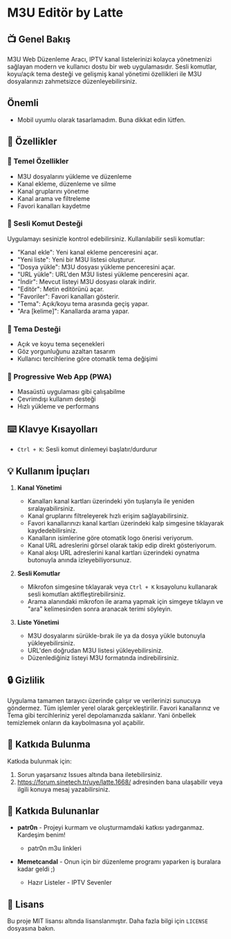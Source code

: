 # M3U Editör by Latte

## 📺 Genel Bakış

M3U Web Düzenleme Aracı, IPTV kanal listelerinizi kolayca yönetmenizi sağlayan modern ve kullanıcı dostu bir web uygulamasıdır. Sesli komutlar, koyu/açık tema desteği ve gelişmiş kanal yönetimi özellikleri ile M3U dosyalarınızı zahmetsizce düzenleyebilirsiniz.

## Önemli
- Mobil uyumlu olarak tasarlamadım. Buna dikkat edin lütfen.

## 🌟 Özellikler

### 📝 Temel Özellikler
- M3U dosyalarını yükleme ve düzenleme
- Kanal ekleme, düzenleme ve silme
- Kanal gruplarını yönetme
- Kanal arama ve filtreleme
- Favori kanalları kaydetme

### 🎤 Sesli Komut Desteği
Uygulamayı sesinizle kontrol edebilirsiniz. Kullanılabilir sesli komutlar:
- "Kanal ekle": Yeni kanal ekleme penceresini açar.
- "Yeni liste": Yeni bir M3U listesi oluşturur.
- "Dosya yükle": M3U dosyası yükleme penceresini açar.
- "URL yükle": URL'den M3U listesi yükleme penceresini açar.
- "İndir": Mevcut listeyi M3U dosyası olarak indirir.
- "Editör": Metin editörünü açar.
- "Favoriler": Favori kanalları gösterir.
- "Tema": Açık/koyu tema arasında geçiş yapar.
- "Ara [kelime]": Kanallarda arama yapar.

### 🎨 Tema Desteği
- Açık ve koyu tema seçenekleri
- Göz yorgunluğunu azaltan tasarım
- Kullanıcı tercihlerine göre otomatik tema değişimi

### 📱 Progressive Web App (PWA)
- Masaüstü uygulaması gibi çalışabilme
- Çevrimdışı kullanım desteği
- Hızlı yükleme ve performans

## ⌨️ Klavye Kısayolları
- `Ctrl + K`: Sesli komut dinlemeyi başlatır/durdurur

## 💡 Kullanım İpuçları

1. **Kanal Yönetimi**
   - Kanalları kanal kartları üzerindeki yön tuşlarıyla ile yeniden sıralayabilirsiniz.
   - Kanal gruplarını filtreleyerek hızlı erişim sağlayabilirsiniz.
   - Favori kanallarınızı kanal kartları üzerindeki kalp simgesine tıklayarak kaydedebilirsiniz.
   - Kanalların isimlerine göre otomatik logo önerisi veriyorum.
   - Kanal URL adreslerini görsel olarak takip edip direkt gösteriyorum.
   - Kanal akışı URL adreslerini kanal kartları üzerindeki oynatma butonuyla anında izleyebiliyorsunuz.

2. **Sesli Komutlar**
   - Mikrofon simgesine tıklayarak veya `Ctrl + K` kısayolunu kullanarak sesli komutları aktifleştirebilirsiniz.
   - Arama alanındaki mikrofon ile arama yapmak için simgeye tıklayın ve "ara" kelimesinden sonra aranacak terimi söyleyin.

3. **Liste Yönetimi**
   - M3U dosyalarını sürükle-bırak ile ya da dosya yükle butonuyla yükleyebilirsiniz.
   - URL'den doğrudan M3U listesi yükleyebilirsiniz.
   - Düzenlediğiniz listeyi M3U formatında indirebilirsiniz.

## 🔒 Gizlilik

Uygulama tamamen tarayıcı üzerinde çalışır ve verilerinizi sunucuya göndermez. Tüm işlemler yerel olarak gerçekleştirilir.
Favori kanallarınız ve Tema gibi tercihleriniz yerel depolamanızda saklanır. Yani önbellek temizlemek onların da kaybolmasına yol açabilir.

## 🤝 Katkıda Bulunma

Katkıda bulunmak için:
1. Sorun yaşarsanız Issues altında bana iletebilirsiniz.
2. https://forum.sinetech.tr/uye/latte.1668/ adresinden bana ulaşabilir veya ilgili konuya mesaj yazabilirsiniz.

## 👥 Katkıda Bulunanlar

- **patr0n** - Projeyi kurmam ve oluşturmamdaki katkısı yadırganmaz. Kardeşim benim!
  - patr0n m3u linkleri
  
- **Memetcandal** - Onun için bir düzenleme programı yaparken iş buralara kadar geldi ;)
  - Hazır Listeler - IPTV Sevenler

## 📄 Lisans

Bu proje MIT lisansı altında lisanslanmıştır. Daha fazla bilgi için `LICENSE` dosyasına bakın.

